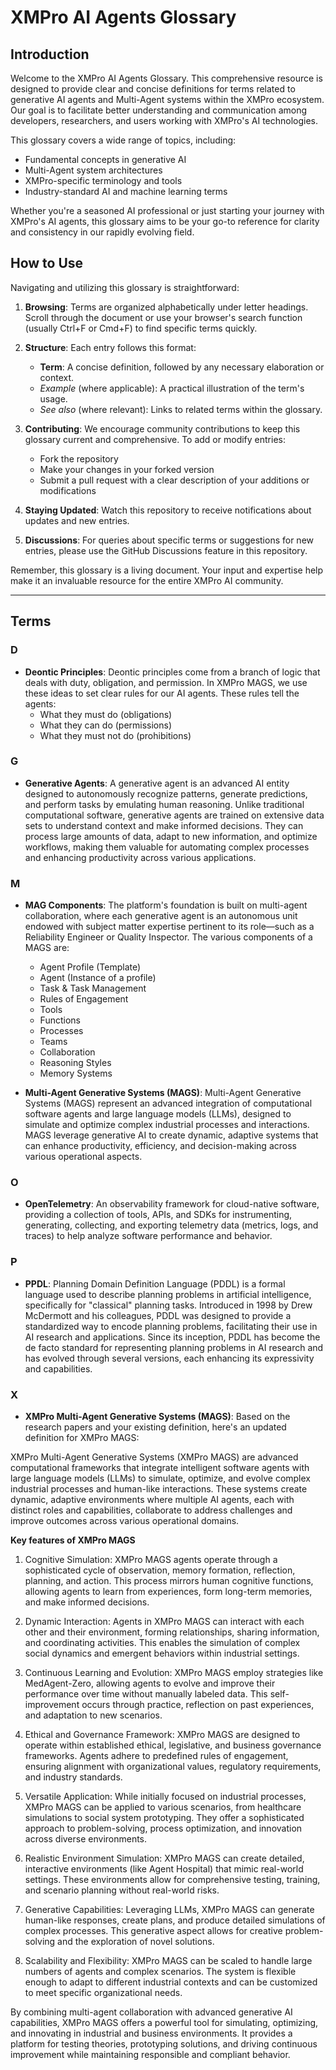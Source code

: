 # XMPro AI Agents Glossary

## Introduction

Welcome to the XMPro AI Agents Glossary. This comprehensive resource is designed to provide clear and concise definitions for terms related to generative AI agents and Multi-Agent systems within the XMPro ecosystem. Our goal is to facilitate better understanding and communication among developers, researchers, and users working with XMPro's AI technologies.

This glossary covers a wide range of topics, including:
- Fundamental concepts in generative AI
- Multi-Agent system architectures
- XMPro-specific terminology and tools
- Industry-standard AI and machine learning terms

Whether you're a seasoned AI professional or just starting your journey with XMPro's AI agents, this glossary aims to be your go-to reference for clarity and consistency in our rapidly evolving field.

## How to Use

Navigating and utilizing this glossary is straightforward:

1. **Browsing**: Terms are organized alphabetically under letter headings. Scroll through the document or use your browser's search function (usually Ctrl+F or Cmd+F) to find specific terms quickly.

2. **Structure**: Each entry follows this format:
   - **Term**: A concise definition, followed by any necessary elaboration or context.
   - *Example* (where applicable): A practical illustration of the term's usage.
   - *See also* (where relevant): Links to related terms within the glossary.

3. **Contributing**: We encourage community contributions to keep this glossary current and comprehensive. To add or modify entries:
   - Fork the repository
   - Make your changes in your forked version
   - Submit a pull request with a clear description of your additions or modifications

4. **Staying Updated**: Watch this repository to receive notifications about updates and new entries.

5. **Discussions**: For queries about specific terms or suggestions for new entries, please use the GitHub Discussions feature in this repository.

Remember, this glossary is a living document. Your input and expertise help make it an invaluable resource for the entire XMPro AI community.

---

## Terms

### D
- **Deontic Principles**: Deontic principles come from a branch of logic that deals with duty, obligation, and permission. In XMPro MAGS, we use these ideas to set clear rules for our AI agents. These rules tell the agents:
   - What they must do (obligations)
   - What they can do (permissions)
   - What they must not do (prohibitions)

### G
- **Generative Agents**: A generative agent is an advanced AI entity designed to autonomously recognize patterns, generate predictions, and perform tasks by emulating human reasoning. Unlike traditional computational software, generative agents are trained on extensive data sets to understand context and make informed decisions. They can process large amounts of data, adapt to new information, and optimize workflows, making them valuable for automating complex processes and enhancing productivity across various applications.

### M
- **MAG Components**: The platform's foundation is built on multi-agent collaboration, where each generative agent is an autonomous unit endowed with subject matter expertise pertinent to its role—such as a Reliability Engineer or Quality Inspector.  The various components of a MAGS are:
   - Agent Profile (Template)
   - Agent (Instance of a profile)
   - Task & Task Management
   - Rules of Engagement
   - Tools
   - Functions
   - Processes
   - Teams
   - Collaboration
   - Reasoning Styles
   - Memory Systems

- **Multi-Agent Generative Systems (MAGS)**: Multi-Agent Generative Systems (MAGS) represent an advanced integration of computational software agents and large language models (LLMs), designed to simulate and optimize complex industrial processes and interactions. MAGS leverage generative AI to create dynamic, adaptive systems that can enhance productivity, efficiency, and decision-making across various operational aspects.

### O
- **OpenTelemetry**: An observability framework for cloud-native software, providing a collection of tools, APIs, and SDKs for instrumenting, generating, collecting, and exporting telemetry data (metrics, logs, and traces) to help analyze software performance and behavior.

### P
- **PPDL**: Planning Domain Definition Language (PDDL) is a formal language used to describe planning problems in artificial intelligence, specifically for "classical" planning tasks. Introduced in 1998 by Drew McDermott and his colleagues, PDDL was designed to provide a standardized way to encode planning problems, facilitating their use in AI research and applications. Since its inception, PDDL has become the de facto standard for representing planning problems in AI research and has evolved through several versions, each enhancing its expressivity and capabilities.

### X
- **XMPro Multi-Agent Generative Systems (MAGS)**: Based on the research papers and your existing definition, here's an updated definition for XMPro MAGS:

XMPro Multi-Agent Generative Systems (XMPro MAGS) are advanced computational frameworks that integrate intelligent software agents with large language models (LLMs) to simulate, optimize, and evolve complex industrial processes and human-like interactions. These systems create dynamic, adaptive environments where multiple AI agents, each with distinct roles and capabilities, collaborate to address challenges and improve outcomes across various operational domains.

   **Key features of XMPro MAGS**

1. Cognitive Simulation: XMPro MAGS agents operate through a sophisticated cycle of observation, memory formation, reflection, planning, and action. This process mirrors human cognitive functions, allowing agents to learn from experiences, form long-term memories, and make informed decisions.

2. Dynamic Interaction: Agents in XMPro MAGS can interact with each other and their environment, forming relationships, sharing information, and coordinating activities. This enables the simulation of complex social dynamics and emergent behaviors within industrial settings.

3. Continuous Learning and Evolution: XMPro MAGS employ strategies like MedAgent-Zero, allowing agents to evolve and improve their performance over time without manually labeled data. This self-improvement occurs through practice, reflection on past experiences, and adaptation to new scenarios.

4. Ethical and Governance Framework: XMPro MAGS are designed to operate within established ethical, legislative, and business governance frameworks. Agents adhere to predefined rules of engagement, ensuring alignment with organizational values, regulatory requirements, and industry standards.

5. Versatile Application: While initially focused on industrial processes, XMPro MAGS can be applied to various scenarios, from healthcare simulations to social system prototyping. They offer a sophisticated approach to problem-solving, process optimization, and innovation across diverse environments.

6. Realistic Environment Simulation: XMPro MAGS can create detailed, interactive environments (like Agent Hospital) that mimic real-world settings. These environments allow for comprehensive testing, training, and scenario planning without real-world risks.

7. Generative Capabilities: Leveraging LLMs, XMPro MAGS can generate human-like responses, create plans, and produce detailed simulations of complex processes. This generative aspect allows for creative problem-solving and the exploration of novel solutions.

8. Scalability and Flexibility: XMPro MAGS can be scaled to handle large numbers of agents and complex scenarios. The system is flexible enough to adapt to different industrial contexts and can be customized to meet specific organizational needs.

By combining multi-agent collaboration with advanced generative AI capabilities, XMPro MAGS offers a powerful tool for simulating, optimizing, and innovating in industrial and business environments. It provides a platform for testing theories, prototyping solutions, and driving continuous improvement while maintaining responsible and compliant behavior.

